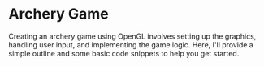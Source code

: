 # Archery Game
<p>Creating an archery game using OpenGL involves setting up the graphics, handling user input, and implementing the game logic. 
Here, I'll provide a simple outline and some basic code snippets to help you get started.</p>
